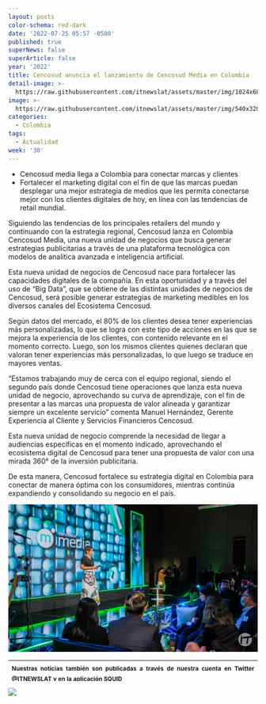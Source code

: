 ```yaml
---
layout: posts
color-schema: red-dark
date: '2022-07-25 05:57 -0500'
published: true
superNews: false
superArticle: false
year: '2022'
title: Cencosud anuncia el lanzamiento de Cencosud Media en Colombia
detail-image: >-
  https://raw.githubusercontent.com/itnewslat/assets/master/img/1024x680/cencosoa-media-g.jpg
image: >-
  https://raw.githubusercontent.com/itnewslat/assets/master/img/540x320/cencosoa-media-p.jpg
categories:
  - Colombia
tags:
  - Actualidad
week: '30'
---
```

- Cencosud media llega a Colombia para conectar marcas y clientes
- Fortalecer el marketing digital con el fin de que las marcas puedan desplegar una mejor estrategia de medios que les permita conectarse mejor con los clientes digitales de hoy, en línea con las tendencias de retail mundial.

Siguiendo las tendencias de los principales retailers del mundo y continuando con la estrategia regional, Cencosud lanza en Colombia Cencosud Media, una nueva unidad de negocios que busca generar estrategias publicitarias a través de una plataforma tecnológica con modelos de analítica avanzada e inteligencia artificial.

Esta nueva unidad de negocios de Cencosud nace para fortalecer las capacidades digitales de la compañía. En esta oportunidad y a través del uso de “Big Data”, que se obtiene de las distintas unidades de negocios de Cencosud, será posible generar estrategias de marketing medibles en los diversos canales del Ecosistema Cencosud.

Según datos del mercado, el 80% de los clientes desea tener experiencias más personalizadas, lo que se logra con este tipo de acciones en las que se mejora la experiencia de los clientes, con contenido relevante en el momento correcto. Luego, son los mismos clientes quienes declaran que valoran tener experiencias más personalizadas, lo que luego se traduce en mayores ventas.

“Estamos trabajando muy de cerca con el equipo regional, siendo el segundo país donde Cencosud tiene operaciones que lanza esta nueva unidad de negocio, aprovechando su curva de aprendizaje, con el fin de presentar a las marcas una propuesta de valor alineada y garantizar siempre un excelente servicio” comenta Manuel Hernández, Gerente Experiencia al Cliente y Servicios Financieros Cencosud. 

Esta nueva unidad de negocio comprende la necesidad de llegar a audiencias específicas en el momento indicado, aprovechando el ecosistema digital de Cencosud para tener una propuesta de valor con una mirada 360° de la inversión publicitaria. 

De esta manera, Cencosud fortalece su estrategia digital en Colombia para conectar de manera óptima con los consumidores, mientras continúa expandiendo y consolidando su negocio en el país.

![](https://raw.githubusercontent.com/itnewslat/assets/master/img/540x320/cencosoa-media-p.jpg)

<table style="height: 42px;" width="569">
<tbody>
<tr>
<td style="text-align: justify;"><sub><strong>Nuestras noticias también son publicadas a través de nuestra cuenta en Twitter <a href="https://twitter.com/itnewslat?lang=es">@ITNEWSLAT</a> y en la aplicación <a href="https://squidapp.co/en/">SQUID</a></strong></sub></td>
</tr>
</tbody>
</table>

<img src="https://tracker.metricool.com/c3po.jpg?hash=56f88a41e39ab42c063cc51676587a04"/>